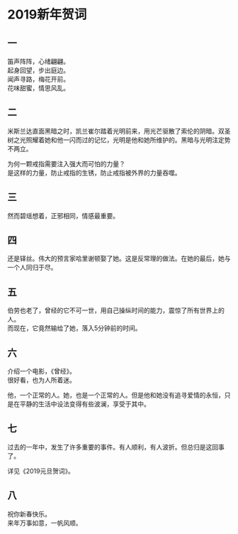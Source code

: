 # 2019新年贺词

## 一

笛声阵阵，心绪翩翩。  
起身回望，步出庭边。  
闻声寻路，梅花开前。  
花味甜蜜，情思风乱。

## 二

米斯兰达直面黑暗之时，凯兰崔尔踏着光明前来，用光芒驱散了索伦的阴暗。双圣树之光照耀着她和他一闪而过的记忆，光明是他和她所维护的。黑暗与光明注定势不两立。

为何一颗戒指需要注入强大而可怕的力量？  
是这样的力量，防止戒指的生锈，防止戒指被外界的力量吞噬。

## 三

然而碧瑶想着，正邪相同，情感最重要。

## 四

还是铎丝。伟大的预言家哈里谢顿娶了她。这是反常理的做法。在她的最后，她与一个人同归于尽。

## 五

伯劳也老了，曾经的它不可一世，用自己操纵时间的能力，震惊了所有世界上的人。  
而现在，它竟然输给了她，落入5分钟前的时间。

## 六

介绍一个电影，《曾经》。  
很好看，也为人所着迷。

他，一个正常的人。她，也是一个正常的人。但是他和她没有追寻爱情的永恒，只是在平静的生活中设法变得有些波澜，享受于其中。

## 七

过去的一年中，发生了许多重要的事件。有人顺利，有人波折。但总归是这回事了。

详见《2019元旦贺词》。

## 八

祝你新春快乐。  
来年万事如意，一帆风顺。